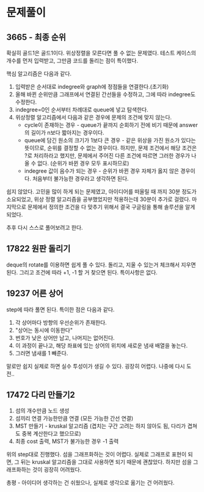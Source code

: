 # 문제풀이
## 3665 - 최종 순위
확실히 골드1은 골드1이다.
위상정렬을 모른다면 풀 수 없는 문제였다.
테스트 케이스의 개수를 먼저 입력받고, 그만큼 코드를 돌리는 점이 특이했다.

핵심 알고리즘은 다음과 같다.
1. 입력받은 순서대로 indegree와 graph에 정점들을 연결한다.(초기화)
2. 올해 바뀐 순위만큼 그래프에서 연결된 간선들을 수정하고, 그에 따라 indegree도 수정한다.
3. indegree=0인 순서부터 차례대로 queue에 넣고 탐색한다.
4. 위상정렬 알고리즘에서 다음과 같은 경우에 문제의 조건에 맞지 않는다.
    - cycle이 존재하는 경우 - queue가 끝까지 순회하기 전에 비기 때문에 answer의 길이가 n보다 짧아지는 경우이다.
    - queue에 담긴 원소의 크기가 1보다 큰 경우 - 같은 위상을 가진 원소가 있다는 뜻이므로, 순위를 결정할 수 없는 경우이다. 하지만, 문제 조건에서 해당 조건은 ?로 처리하라고 했지만, 문제에서 주어진 다른 조건에 따르면 그러한 경우가 나올 수 없다. (순위가 바뀐 경우 모두 표시하므로)
    - indegree 값이 음수가 되는 경우 - 순위가 바뀐 경우 자체가 옳지 않은 경우이다. 처음부터 불가능한 경우라고 생각하면 된다.

쉽지 않았다. 고민을 많이 하게 되는 문제였고, 아이디어를 떠올릴 때 까지 30분 정도가 소요되었고, 위상 정렬 알고리즘을 공부했었지만 적용하는데 30분이 추가로 걸렸다. 마지막으로 문제에서 정의한 조건을 다 맞추기 위해서 결국 구글링을 통해 솔루션을 알게 되었다.

추후 다시 스스로 풀어보려고 한다.

## 17822 원판 돌리기
deque의 rotate를 이용하면 쉽게 풀 수 있다.
돌리고, 지울 수 있는거 체크해서 지우면 된다.
그리고 조건에 따라 +1, -1 할 거 찾으면 된다.
특이사항은 없다.

## 19237 어른 상어
step에 따라 풀면 된다.
특이한 점은 다음과 같다.

1. 각 상어마다 방향의 우선순위가 존재한다.
2. "상어는 동시에 이동한다"
3. 번호가 낮은 상어만 남고, 나머지는 없어진다.
4. 이 과정이 끝나고, 해당 좌표에 있는 상어의 위치에 새로운 냄새 배열을 놓는다.
5. 그러면 냄새를 1 빼준다.

말로만 쉽지 실제로 하면 실수 투성이가 생길 수 있다.
굉장히 어렵다.
나중에 다시 도전..

## 17472 다리 만들기2
1. 섬의 개수만큼 노드 생성
2. 섬끼리 연결 가능한만큼 연결 (모든 가능한 간선 연결)
3. MST 만들기 - kruskal 알고리즘 (겹치는 구간 고려는 하지 않아도 됨, 다리가 겹쳐도 중복 계산한다고 했으므로)
4. 최종 cost 출력, MST가 불가능한 경우 -1 출력

위의 step대로 진행했다.
섬을 그래프화하는 것이 어렵다. 실제로 그래프로 표현이 되면, 그 뒤는 kruskal 알고리즘을 그대로 사용하면 되기 때문에 괜찮았다.
하지만 섬을 그래프화하는 것이 굉장히 어려웠다.

총평 - 아이디어 생각하는 건 쉬웠으나, 실제로 생각으로 옮기는 건 어려웠다.
